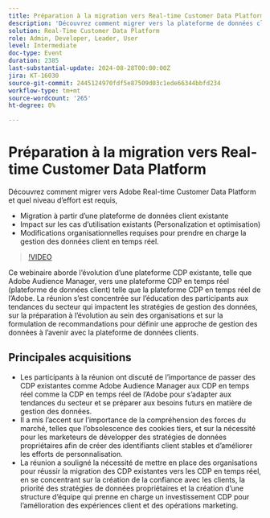 ```yaml
---
title: Préparation à la migration vers Real-time Customer Data Platform
description: 'Découvrez comment migrer vers la plateforme de données clients en temps réel Adobe (RTCDP) et quel niveau d’effort est requis : - Migration à partir d’une plateforme de données clients existante - Impact sur les cas d’utilisation existants (Personalization et optimisation) - Changements organisationnels requis pour prendre en charge la gestion des données clients en temps réel.'
solution: Real-Time Customer Data Platform
role: Admin, Developer, Leader, User
level: Intermediate
doc-type: Event
duration: 2385
last-substantial-update: 2024-08-28T00:00:00Z
jira: KT-16030
source-git-commit: 2445124970fdf5e87509d03c1ede66344bbfd234
workflow-type: tm+mt
source-wordcount: '265'
ht-degree: 0%

---
```



# Préparation à la migration vers Real-time Customer Data Platform

Découvrez comment migrer vers Adobe Real-time Customer Data Platform et quel niveau d’effort est requis,

* Migration à partir d’une plateforme de données client existante
* Impact sur les cas d’utilisation existants (Personalization et optimisation)
* Modifications organisationnelles requises pour prendre en charge la gestion des données client en temps réel.

>[!VIDEO](https://video.tv.adobe.com/v/3432995/?learn=on)

Ce webinaire aborde l’évolution d’une plateforme CDP existante, telle que Adobe Audience Manager, vers une plateforme CDP en temps réel (plateforme de données client) telle que la plateforme CDP en temps réel de l’Adobe. La réunion s’est concentrée sur l’éducation des participants aux tendances du secteur qui impactent les stratégies de gestion des données, sur la préparation à l’évolution au sein des organisations et sur la formulation de recommandations pour définir une approche de gestion des données à l’avenir avec la plateforme de données clients.

## Principales acquisitions

* Les participants à la réunion ont discuté de l’importance de passer des CDP existantes comme Adobe Audience Manager aux CDP en temps réel comme la CDP en temps réel de l’Adobe pour s’adapter aux tendances du secteur et se préparer aux besoins futurs en matière de gestion des données.
* Il a mis l’accent sur l’importance de la compréhension des forces du marché, telles que l’obsolescence des cookies tiers, et sur la nécessité pour les marketeurs de développer des stratégies de données propriétaires afin de créer des identifiants client stables et d’améliorer les efforts de personnalisation.
* La réunion a souligné la nécessité de mettre en place des organisations pour réussir la migration des CDP existantes vers les CDP en temps réel, en se concentrant sur la création de la confiance avec les clients, la priorité des stratégies de données propriétaires et la création d’une structure d’équipe qui prenne en charge un investissement CDP pour l’amélioration des expériences client et des opérations marketing.
